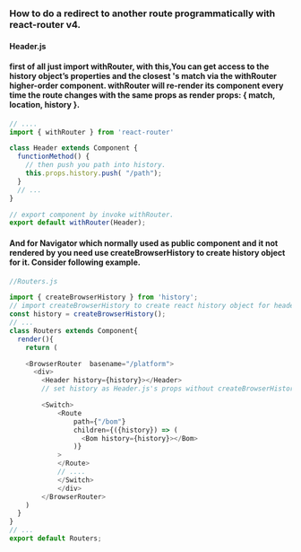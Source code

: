 ### How to do a redirect to another route programmatically with react-router v4.


#### Header.js
#### first of all just import withRouter, with this,You can get access to the history object’s properties and the closest <Route>'s match via the withRouter higher-order component. withRouter will re-render its component every time the route changes with the same props as <Route> render props: { match, location, history }.

``` js
// ....
import { withRouter } from 'react-router'

class Header extends Component {
  functionMethod() {
    // then push you path into history.
    this.props.history.push( "/path");
  }
  // ...
}

// export component by invoke withRouter.
export default withRouter(Header);
```

#### And for Navigator which normally used as public component and it not rendered by <Route></Route> you need use createBrowserHistory to create history object for it. Consider following example.


``` js
//Routers.js

import { createBrowserHistory } from 'history';
// import createBrowserHistory to create react history object for header component
const history = createBrowserHistory();
// ...
class Routers extends Component{
  render(){
    return (

    <BrowserRouter  basename="/platform">
      <div>
        <Header history={history}></Header>
        // set history as Header.js's props without createBrowserHistory you will not able to access history here.

        <Switch>
            <Route
                path={"/bom"}
                children={({history}) => (
                  <Bom history={history}></Bom>
                )}
            >
            </Route>
            // ....
            </Switch>
            </div>
        </BrowserRouter>
    )
  }
}
// ...
export default Routers;

```

